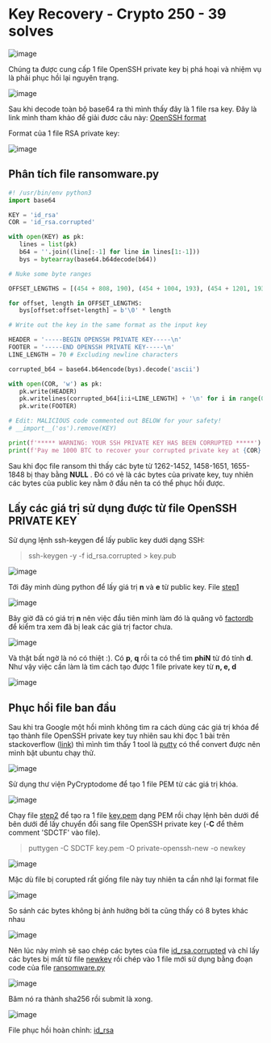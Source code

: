 # Key Recovery - Crypto 250 - 39 solves

![image](https://user-images.githubusercontent.com/92845822/167410209-c5f6a18c-c9ea-4812-9273-5092fb48cfca.png)

Chúng ta được cung cấp 1 file OpenSSH private key bị phá hoại và nhiệm vụ là phải phục hồi lại nguyên trạng. 

![image](https://user-images.githubusercontent.com/92845822/167399716-e59e7a95-e7b8-49f1-be85-9cb0cd7f7c9e.png)

Sau khi decode toàn bộ base64 ra thì mình thấy đây là 1 file rsa key. Đây là link mình tham khảo để giải đươc câu này: [OpenSSH format](https://coolaj86.com/articles/openssh-vs-openssl-key-formats/)

Format của 1 file RSA private key: 

![image](https://user-images.githubusercontent.com/92845822/167376189-7c72b22b-638f-4e7d-9ccd-a0e98ac31306.png)

## Phân tích file ransomware.py

 ```python
 #! /usr/bin/env python3
import base64

KEY = 'id_rsa'
COR = 'id_rsa.corrupted'

with open(KEY) as pk:
    lines = list(pk)
    b64 = ''.join((line[:-1] for line in lines[1:-1]))
    bys = bytearray(base64.b64decode(b64))

# Nuke some byte ranges

OFFSET_LENGTHS = [(454 + 808, 190), (454 + 1004, 193), (454 + 1201, 193)] # Specific to this type of key, may not work for others...

for offset, length in OFFSET_LENGTHS:
    bys[offset:offset+length] = b'\0' * length

# Write out the key in the same format as the input key

HEADER = '-----BEGIN OPENSSH PRIVATE KEY-----\n'
FOOTER = '-----END OPENSSH PRIVATE KEY-----\n'
LINE_LENGTH = 70 # Excluding newline characters

corrupted_b64 = base64.b64encode(bys).decode('ascii')

with open(COR, 'w') as pk:
    pk.write(HEADER)
    pk.writelines(corrupted_b64[i:i+LINE_LENGTH] + '\n' for i in range(0, len(corrupted_b64), LINE_LENGTH))
    pk.write(FOOTER)

# Edit: MALICIOUS code commented out BELOW for your safety!
# __import__('os').remove(KEY)

print(f'***** WARNING: YOUR SSH PRIVATE KEY HAS BEEN CORRUPTED *****')
print(f'Pay me 1000 BTC to recover your corrupted private key at {COR}')
 ```
Sau khi đọc file ransom thì thấy các byte từ 1262-1452, 1458-1651, 1655-1848 bị thay bằng **NULL** . Đó có vẻ là các bytes của private key, tuy nhiên các bytes của public key nằm ở đầu nên ta có thể phục hồi được.

## Lấy các giá trị sử dụng được từ file OpenSSH PRIVATE KEY
Sử dụng lệnh ssh-keygen để lấy public key dưới dạng SSH:
> ssh-keygen -y -f id_rsa.corrupted > key.pub

![image](https://user-images.githubusercontent.com/92845822/167352018-603e044e-cf01-4673-9e09-3e645d0e0817.png)

Tới đây mình dùng python để lấy giá trị **n** và **e** từ public key. File [step1](https://github.com/Tsouth113/San-Diego/blob/main/Key_recovery/step1.py)

![image](https://user-images.githubusercontent.com/92845822/167362784-1253bd9a-7d42-417c-bcbb-5793cac52e6c.png)

Bây giờ đã có giá trị **n** nên việc đầu tiên mình làm đó là quăng vô [factordb](factordb.com) để kiểm tra xem đã bị leak các giá trị factor chưa. 

![image](https://user-images.githubusercontent.com/92845822/167366296-29dd2610-f029-45c6-a133-583994b9e993.png)

Và thật bất ngờ là nó có thiệt :). Có **p**, **q** rồi ta có thể tìm **phiN** từ đó tính **d**. Như vậy việc cần làm là tìm cách tạo được 1 file private key từ **n, e, d**

![image](https://user-images.githubusercontent.com/92845822/167400154-8ebf8a14-22e5-4a70-950b-9b5cec837153.png)

## Phục hồi file ban đầu
Sau khi tra Google một hồi mình không tìm ra cách dùng các giá trị khóa để tạo thành file OpenSSH private key tuy nhiên sau khi đọc 1 bài trên stackoverflow ([link](https://stackoverflow.com/questions/54994641/openssh-private-key-to-rsa-private-key)) thì mình tìm thấy 1 tool là [putty](https://github.com/github/putty) có thể convert được nên mình bật ubuntu chạy thử.

![image](https://user-images.githubusercontent.com/92845822/167402050-aae828c2-5093-4756-9fe6-771883a5751f.png)

Sử dụng thư viện PyCryptodome để tạo 1 file PEM từ các giá trị khóa. 

![image](https://user-images.githubusercontent.com/92845822/167402665-9f8e46f2-89a6-4ee6-9556-ab6321d583f3.png)

Chạy file [step2](https://github.com/Tsouth113/San-Diego/blob/main/Key_recovery/step2.py) để tạo ra 1 file [key.pem](https://github.com/Tsouth113/San-Diego/blob/main/Key_recovery/key.pem) dạng PEM rồi chạy lệnh bên dưới để bên dưới để lấy chuyển đổi sang file OpenSSH private key (-**C** để thêm comment 'SDCTF' vào file).
>puttygen -C SDCTF key.pem -O private-openssh-new -o newkey

![image](https://user-images.githubusercontent.com/92845822/167403631-4afbb923-bae4-4af0-bba3-6886c953cb23.png)

Mặc dù file bị corupted rất giống file này tuy nhiên ta cần nhớ lại format file

![image](https://user-images.githubusercontent.com/92845822/167411130-d1eb2b5d-9452-4106-9a12-eb1f62959329.png)

So sánh các bytes không bị ảnh hưởng bởi ta cũng thấy có 8 bytes khác nhau

![image](https://user-images.githubusercontent.com/92845822/167412575-9122882d-00bd-4888-b284-175e894a5b61.png)

Nên lúc này mình sẽ sao chép các bytes của file [id_rsa.corrupted](https://github.com/Tsouth113/San-Diego/blob/main/Key_recovery/id_rsa.corrupted) và chỉ lấy các bytes bị mất từ file [newkey](https://github.com/Tsouth113/San-Diego/blob/main/Key_recovery/newkey) rồi chép vào 1 file mới sử dụng bằng đoạn code của file [ransomware.py](https://github.com/Tsouth113/San-Diego/blob/main/Key_recovery/ransomware.py)

![image](https://user-images.githubusercontent.com/92845822/167408675-c81b2cbe-2976-4a03-ae1a-bd2818df1324.png)

Băm nó ra thành sha256 rồi submit là xong.

![image](https://user-images.githubusercontent.com/92845822/167402924-898b712d-5b84-43af-9286-997973ad32a8.png)

File phục hồi hoàn chỉnh: [id_rsa](https://github.com/Tsouth113/San-Diego/blob/main/Key_recovery/id_rsa)